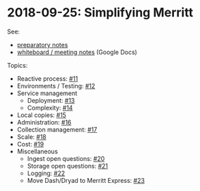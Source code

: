 # 2018-09-25: Simplifying Merritt

See:

- [preparatory notes](2018-09-24-simplifying-merritt-prep.md)
- [whiteboard / meeting notes](https://docs.google.com/document/d/1-45bYKxiyDlJx5LrJIbMdPzPYXX8ALon6sQDVspIJLM/edit) (Google Docs)

Topics:

- Reactive process: [#11](https://github.com/CDLUC3/mrt-doc/issues/11)
- Environments / Testing: [#12](https://github.com/CDLUC3/mrt-doc/issues/12)
- Service management
  - Deployment: [#13](https://github.com/CDLUC3/mrt-doc/issues/13)
  - Complexity: [#14](https://github.com/CDLUC3/mrt-doc/issues/14)
- Local copies: [#15](https://github.com/CDLUC3/mrt-doc/issues/15)
- Administration: [#16](https://github.com/CDLUC3/mrt-doc/issues/16)
- Collection management: [#17](https://github.com/CDLUC3/mrt-doc/issues/17)
- Scale: [#18](https://github.com/CDLUC3/mrt-doc/issues/18)
- Cost: [#19](https://github.com/CDLUC3/mrt-doc/issues/19)
- Miscellaneous
  - Ingest open questions: [#20](https://github.com/CDLUC3/mrt-doc/issues/20)
  - Storage open questions: [#21](https://github.com/CDLUC3/mrt-doc/issues/21)
  - Logging: [#22](https://github.com/CDLUC3/mrt-doc/issues/22)
  - Move Dash/Dryad to Merritt Express: [#23](https://github.com/CDLUC3/mrt-doc/issues/23)

